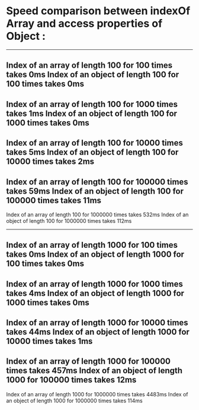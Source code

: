 Speed comparison between indexOf Array and access properties of Object : 
==============

--------------------------------------
Index of an  array of length 100 for 100 times takes 0ms
Index of an object of length 100 for 100 times takes 0ms
--------------------------------------
Index of an  array of length 100 for 1000 times takes 1ms
Index of an object of length 100 for 1000 times takes 0ms
--------------------------------------
Index of an  array of length 100 for 10000 times takes 5ms
Index of an object of length 100 for 10000 times takes 2ms
--------------------------------------
Index of an  array of length 100 for 100000 times takes 59ms
Index of an object of length 100 for 100000 times takes 11ms
--------------------------------------
Index of an  array of length 100 for 1000000 times takes 532ms
Index of an object of length 100 for 1000000 times takes 112ms

--------------------------------------
Index of an  array of length 1000 for 100 times takes 0ms
Index of an object of length 1000 for 100 times takes 0ms
--------------------------------------
Index of an  array of length 1000 for 1000 times takes 4ms
Index of an object of length 1000 for 1000 times takes 0ms
--------------------------------------
Index of an  array of length 1000 for 10000 times takes 44ms
Index of an object of length 1000 for 10000 times takes 1ms
--------------------------------------
Index of an  array of length 1000 for 100000 times takes 457ms
Index of an object of length 1000 for 100000 times takes 12ms
--------------------------------------
Index of an  array of length 1000 for 1000000 times takes 4483ms
Index of an object of length 1000 for 1000000 times takes 114ms

